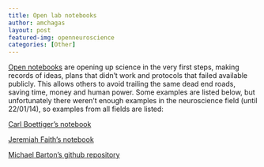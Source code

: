 ```yaml
---
title: Open lab notebooks
author: amchagas
layout: post
featured-img: openneuroscience
categories: [Other]
---
```



[Open notebooks](http://en.wikipedia.org/wiki/Open_notebook_science) are opening up science in the very first steps, making records of ideas, plans that didn&#8217;t work and protocols that failed available publicly. This allows others to avoid trailing the same dead end roads, saving time, money and human power. Some examples are listed below, but unfortunately there weren&#8217;t enough examples in the neuroscience field (until 22/01/14), so examples from all fields are listed:

[Carl Boettiger&#8217;s notebook](http://carlboettiger.info/lab-notebook.html)

[Jeremiah Faith&#8217;s notebook](http://www.jeremiahfaith.com/open_notebook_science/)

[Michael Barton&#8217;s github repository](https://github.com/michaelbarton)
